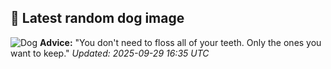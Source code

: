 ## 🐶 Latest random dog image
![Dog](https://images.dog.ceo/breeds/spaniel-welsh/n02102177_2611.jpg)
**Advice:** "You don't need to floss all of your teeth. Only the ones you want to keep."
*Updated: 2025-09-29 16:35 UTC*
